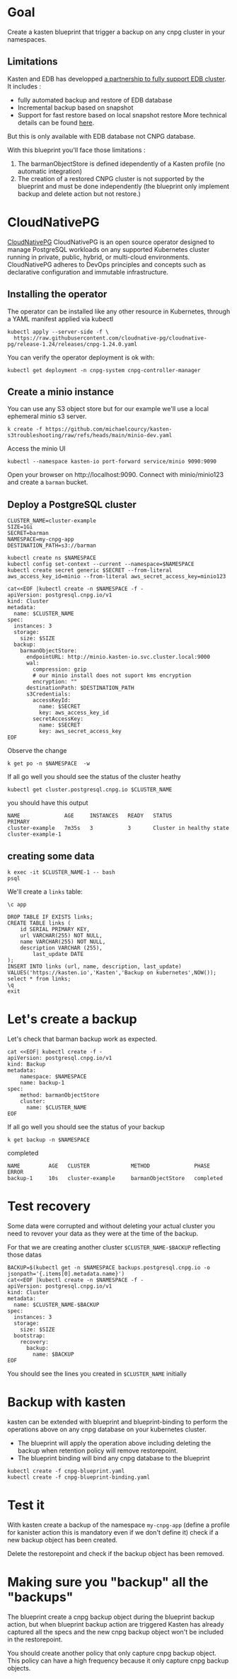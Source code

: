 # Goal 

Create a kasten blueprint that trigger a backup on any cnpg cluster in your namespaces.

## Limitations 

Kasten and EDB has developped [a partnership to fully support EDB cluster](https://veeamkasten.dev/edb-and-kasten).
It includes : 
- fully automated backup and restore of EDB database
- Incremental backup based on snapshot 
- Support for fast restore based on local snapshot restore 
More technical details can be found [here](https://github.com/michaelcourcy/edb-kasten). 

But this is only available with EDB database not CNPG database.

With this blueprint you'll face those limitations :

1. The barmanObjectStore is defined idependently of a Kasten profile (no automatic integration)
2. The creation of a restored CNPG cluster is not supported by the blueprint and must be done independently (the blueprint only implement backup and delete action but not restore.)

# CloudNativePG

[CloudNativePG](https://cloudnative-pg.io/documentation/1.22/) CloudNativePG is an open source operator designed to manage PostgreSQL workloads on any supported Kubernetes cluster running in private, public, hybrid, or multi-cloud environments. CloudNativePG adheres to DevOps principles and concepts such as declarative configuration and immutable infrastructure.


## Installing the operator

The operator can be installed like any other resource in Kubernetes, through a YAML manifest applied via kubectl

```
kubectl apply --server-side -f \
  https://raw.githubusercontent.com/cloudnative-pg/cloudnative-pg/release-1.24/releases/cnpg-1.24.0.yaml
```

You can verify the operator deployment is ok with:

```
kubectl get deployment -n cnpg-system cnpg-controller-manager
```

## Create a minio instance 

You can use any S3 object store but for our example we'll use a local ephemeral minio s3 server.
```
k create -f https://github.com/michaelcourcy/kasten-s3troubleshooting/raw/refs/heads/main/minio-dev.yaml
```

Access the minio UI 
```
kubectl --namespace kasten-io port-forward service/minio 9090:9090  
```
Open your browser on  http://localhost:9090. Connect with minio/minio123 and create a `barman` bucket.


## Deploy a PostgreSQL cluster

```
CLUSTER_NAME=cluster-example
SIZE=1Gi
SECRET=barman
NAMESPACE=my-cnpg-app
DESTINATION_PATH=s3://barman

kubectl create ns $NAMESPACE
kubectl config set-context --current --namespace=$NAMESPACE
kubectl create secret generic $SECRET --from-literal aws_access_key_id=minio --from-literal aws_secret_access_key=minio123

cat<<EOF |kubectl create -n $NAMESPACE -f -
apiVersion: postgresql.cnpg.io/v1
kind: Cluster
metadata:
  name: $CLUSTER_NAME
spec:
  instances: 3
  storage:
    size: $SIZE
  backup:
    barmanObjectStore:
      endpointURL: http://minio.kasten-io.svc.cluster.local:9000
      wal:
        compression: gzip
        # our minio install does not suport kms encryption         
        encryption: ""
      destinationPath: $DESTINATION_PATH
      s3Credentials:
        accessKeyId:
          name: $SECRET
          key: aws_access_key_id
        secretAccessKey:
          name: $SECRET
          key: aws_secret_access_key
EOF
```

Observe the change 
```
k get po -n $NAMESPACE  -w
```

If all go well you should see the status of the cluster heathy 
```
kubectl get cluster.postgresql.cnpg.io $CLUSTER_NAME
```

you should have this output
```
NAME              AGE     INSTANCES   READY   STATUS                     PRIMARY
cluster-example   7m35s   3           3       Cluster in healthy state   cluster-example-1
```

## creating some data 

```
k exec -it $CLUSTER_NAME-1 -- bash
psql
```


We'll create a `links` table:
```
\c app

DROP TABLE IF EXISTS links;
CREATE TABLE links (
	id SERIAL PRIMARY KEY,
	url VARCHAR(255) NOT NULL,
	name VARCHAR(255) NOT NULL,
	description VARCHAR (255),
        last_update DATE
);
INSERT INTO links (url, name, description, last_update) VALUES('https://kasten.io','Kasten','Backup on kubernetes',NOW());
select * from links;
\q
exit
```

# Let's create a backup

Let's check that barman backup work as expected.

```
cat <<EOF| kubectl create -f -
apiVersion: postgresql.cnpg.io/v1
kind: Backup
metadata:
    namespace: $NAMESPACE
    name: backup-1
spec:
    method: barmanObjectStore
    cluster:
      name: $CLUSTER_NAME
EOF
```

If all go well you should see the status of your backup 
```
k get backup -n $NAMESPACE 
```

completed
```
NAME         AGE   CLUSTER             METHOD              PHASE       ERROR
backup-1     10s   cluster-example     barmanObjectStore   completed
```


# Test recovery 

Some data were corrupted and without deleting your actual cluster you need to revover your data 
as they were at the time of the backup.

For that we are creating another cluster `$CLUSTER_NAME-$BACKUP` reflecting those datas
```
BACKUP=$(kubectl get -n $NAMESPACE backups.postgresql.cnpg.io -o jsonpath='{.items[0].metadata.name}')
cat<<EOF |kubectl create -n $NAMESPACE -f -
apiVersion: postgresql.cnpg.io/v1
kind: Cluster
metadata:
  name: $CLUSTER_NAME-$BACKUP
spec:
  instances: 3
  storage:
    size: $SIZE
  bootstrap:
    recovery:
      backup:
        name: $BACKUP  
EOF
```

You should see the lines you created in `$CLUSTER_NAME` initially

# Backup with kasten 

kasten can be extended with blueprint and blueprint-binding to perform the operations above on any cnpg database on 
your kubernetes cluster. 

- The blueprint will apply the operation above including deleting the backup when retention policy will remove restorepoint.
- The blueprint binding will bind any cnpg database to the blueprint

```
kubectl create -f cnpg-blueprint.yaml
kubectl create -f cnpg-blueprint-binding.yaml
```

# Test it 

With kasten create a backup of the namespace `my-cnpg-app` (define a profile for kanister action this is mandatory even if we don't define it) check if a new backup object has been created.

Delete the restorepoint and check if the backup object has been removed.

# Making sure you "backup" all the "backups"

The blueprint create a cnpg backup object during the blueprint backup action, but when blueprint backup action
are triggered Kasten has already captured all the specs and the new cnpg backup object won't be included in the 
restorepoint. 

You should create another policy that only capture cnpg backup object. This policy can have a high frequency because
it only capture cnpg backup objects.





